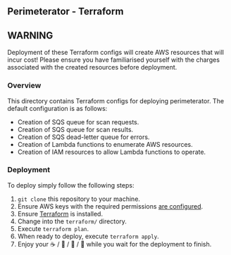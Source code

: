 ## Perimeterator - Terraform

## WARNING

Deployment of these Terraform configs will create AWS resources that will
incur cost! Please ensure you have familiarised yourself with the charges
associated with the created resources before deployment.

### Overview

This directory contains Terraform configs for deploying perimeterator. The
default configuration is as follows:

* Creation of SQS queue for scan requests.
* Creation of SQS queue for scan results.
* Creation of SQS dead-letter queue for errors.
* Creation of Lambda functions to enumerate AWS resources.
* Creation of IAM resources to allow Lambda functions to operate.

### Deployment

To deploy simply follow the following steps:

1. `git clone` this repository to your machine.
2. Ensure AWS keys with the required permissions [are configured](https://docs.aws.amazon.com/cli/latest/userguide/cli-chap-configure.html#cli-quick-configuration).
3. Ensure [Terraform](https://learn.hashicorp.com/terraform/getting-started/install.html) is installed.
4. Change into the `terraform/` directory.
5. Execute `terraform plan`.
6. When ready to deploy, execute `terraform apply`.
7. Enjoy your ☕️ / 🍺 / 🥃 / 🍚 while you wait for the deployment to finish.
